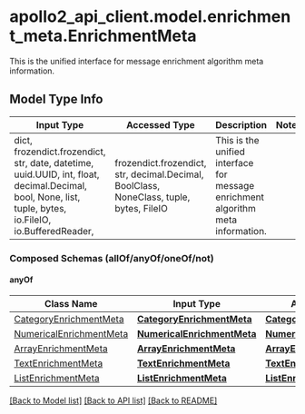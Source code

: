 # apollo2_api_client.model.enrichment_meta.EnrichmentMeta

This is the unified interface for message enrichment algorithm meta information.

## Model Type Info
Input Type | Accessed Type | Description | Notes
------------ | ------------- | ------------- | -------------
dict, frozendict.frozendict, str, date, datetime, uuid.UUID, int, float, decimal.Decimal, bool, None, list, tuple, bytes, io.FileIO, io.BufferedReader,  | frozendict.frozendict, str, decimal.Decimal, BoolClass, NoneClass, tuple, bytes, FileIO | This is the unified interface for message enrichment algorithm meta information. | 

### Composed Schemas (allOf/anyOf/oneOf/not)
#### anyOf
Class Name | Input Type | Accessed Type | Description | Notes
------------- | ------------- | ------------- | ------------- | -------------
[CategoryEnrichmentMeta](CategoryEnrichmentMeta.md) | [**CategoryEnrichmentMeta**](CategoryEnrichmentMeta.md) | [**CategoryEnrichmentMeta**](CategoryEnrichmentMeta.md) |  | 
[NumericalEnrichmentMeta](NumericalEnrichmentMeta.md) | [**NumericalEnrichmentMeta**](NumericalEnrichmentMeta.md) | [**NumericalEnrichmentMeta**](NumericalEnrichmentMeta.md) |  | 
[ArrayEnrichmentMeta](ArrayEnrichmentMeta.md) | [**ArrayEnrichmentMeta**](ArrayEnrichmentMeta.md) | [**ArrayEnrichmentMeta**](ArrayEnrichmentMeta.md) |  | 
[TextEnrichmentMeta](TextEnrichmentMeta.md) | [**TextEnrichmentMeta**](TextEnrichmentMeta.md) | [**TextEnrichmentMeta**](TextEnrichmentMeta.md) |  | 
[ListEnrichmentMeta](ListEnrichmentMeta.md) | [**ListEnrichmentMeta**](ListEnrichmentMeta.md) | [**ListEnrichmentMeta**](ListEnrichmentMeta.md) |  | 

[[Back to Model list]](../../README.md#documentation-for-models) [[Back to API list]](../../README.md#documentation-for-api-endpoints) [[Back to README]](../../README.md)

